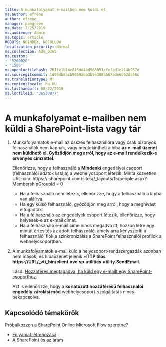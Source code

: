 ```yaml
---
title: A munkafolyamat e-mailben nem küldi el
ms.author: efrene
author: efrene
manager: pamgreen
ms.date: 7/25/2019
ms.audience: Admin
ms.topic: article
ROBOTS: NOINDEX, NOFOLLOW
localization_priority: Normal
ms.collection: Adm_O365
ms.custom:
- "5200020"
- "1586"
ms.openlocfilehash: 261fe1b1bc815dd4ad568051cfefad1e214b957e
ms.sourcegitcommit: 1d98db8acb9959aba3b5e308a567ade6b62da56c
ms.translationtype: MT
ms.contentlocale: hu-HU
ms.lasthandoff: 08/22/2019
ms.locfileid: "36530877"
---
```

# <a name="workflow-email-is-not-being-sent-for-a-sharepoint-list-or-library"></a>A munkafolyamat e-mailben nem küldi a SharePoint-lista vagy tár

1. Munkafolyamatok e-mail az összes felhasználóra vagy csak bizonyos felhasználók nem kapnak, vagy megtekintheti a hiba **az e-mail üzenet nem küldhető el. Győződjön meg arról, hogy az e-mail rendelkezik-e érvényes címzettel**.

    Ellenőrizze, hogy a felhasználó a **Mindenki** engedélyei csoport (felhasználói adatok listája) a webhelycsoport létezik.  Minta közvetlen URL-cím: https://<tenant>.sharepoint.com/sites/<sitename>/_layouts/15/people.aspx? MembershipGroupId = 0

    - Ha a felhasználó nem létezik, ellenőrizze, hogy a felhasználó a lapba van aláírva. 
    - Ha egy külső felhasználó, győződjön meg arról, hogy a meghívást elfogadták.
    - Ha a felhasználó az engedélyek csoport létezik, ellenőrizze, hogy helyesek-e az e-mail címet.
    - Ha a felhasználó e-mail címe nincs megadva itt, hozzon létre egy mintát értesítés az adott felhasználó, amely arra kényszeríti a felhasználói fiók a szinkronizálás a SharePoint felhasználói profilok a webhelycsoportban.
 
2. A munkafolyamatok e-mail küld a helycsoport-rendszergazdák azonban nem mások, és hibaüzenet jelenik **HTTP tilos <span>https:</span>//URL/_vti_bin/client.xvc.sp.utilities.utility.SendEmail**.
 

    Lásd: [Hozzáférés megtagadva, ha küld egy e-mailt egy SharePoint-csoporthoz](https://docs.microsoft.com/sharepoint/support/sharing-and-permissions/access-denied-when-send-an-email-to-groups).

    Azt is ellenőrizze, hogy a **korlátozott hozzáférésű felhasználói engedély zárolási mód** webhelycsoport-szolgáltatás nincs bekapcsolva.


## <a name="related-topics"></a>Kapcsolódó témakörök
Próbálkozzon a SharePoint Online Microsoft Flow szeretne?
- [Folyamat létrehozása](https://support.office.com/article/Create-a-flow-for-a-list-or-library-in-SharePoint-Online-or-OneDrive-for-Business-a9c3e03b-0654-46af-a254-20252e580d01) 
- [A SharePoint és az áram](https://flow.microsoft.com/blog/sharepoint-and-flow/) 


